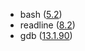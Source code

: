 - bash ([5.2](https://lists.gnu.org/archive/html/bash-announce/2022-09/msg00000.html))
- readline ([8.2](https://lists.gnu.org/archive/html/info-gnu/2022-09/msg00013.html))
- gdb ([13.1.90](https://lwn.net/Articles/923819/))
